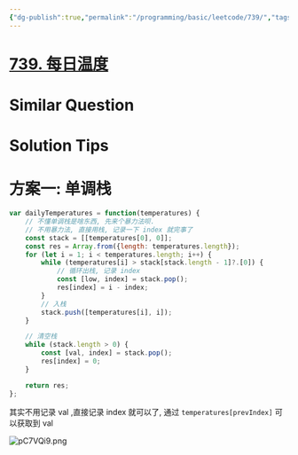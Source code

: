 ```yaml
---
{"dg-publish":true,"permalink":"/programming/basic/leetcode/739/","tags":["leetcode/monotone-stack"]}
---
```



# [739. 每日温度](https://leetcode.cn/problems/daily-temperatures/)

# Similar Question

# Solution Tips

# 方案一: 单调栈

```js
var dailyTemperatures = function(temperatures) {
    // 不懂单调栈是啥东西, 先来个暴力法呗.
    // 不用暴力法, 直接用栈, 记录一下 index 就完事了
    const stack = [[temperatures[0], 0]];
    const res = Array.from({length: temperatures.length});
    for (let i = 1; i < temperatures.length; i++) {
        while (temperatures[i] > stack[stack.length - 1]?.[0]) {
            // 循环出栈, 记录 index
            const [low, index] = stack.pop();
            res[index] = i - index;
        }
        // 入栈
        stack.push([temperatures[i], i]);
    }

    // 清空栈
    while (stack.length > 0) {
        const [val, index] = stack.pop();
        res[index] = 0;
    }

    return res;
};
```

其实不用记录 val ,直接记录 index 就可以了, 通过 `temperatures[prevIndex]` 可以获取到 val

![pC7VQi9.png](https://s1.ax1x.com/2023/07/19/pC7VQi9.png)
